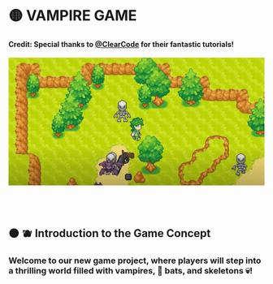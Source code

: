 # 🟡 VAMPIRE GAME

#### Credit: Special thanks to [@ClearCode](https://www.youtube.com/@ClearCode) for their fantastic tutorials!

[<img src="vampire-shooter-game_intro.gif"/>]()



<br>
<br>


## 🟠 🫐 Introduction to the Game Concept


### Welcome to our new game project, where players will step into a thrilling world filled with vampires, 🦇 bats, and skeletons 💀!